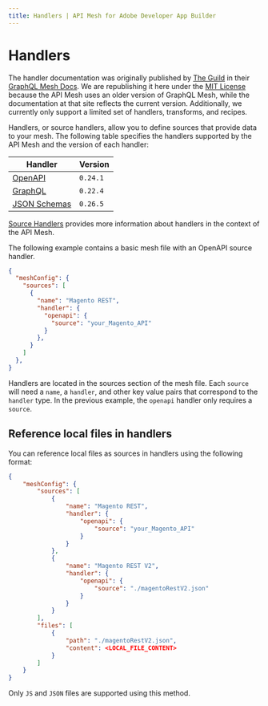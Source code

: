 ```yaml
---
title: Handlers | API Mesh for Adobe Developer App Builder
---
```


# Handlers

The handler documentation was originally published by [The Guild] in their [GraphQL Mesh Docs]. We are republishing it here under the [MIT License] because the API Mesh uses an older version of GraphQL Mesh, while the documentation at that site reflects the current version. Additionally, we currently only support a limited set of handlers, transforms, and recipes.

Handlers, or source handlers, allow you to define sources that provide data to your mesh. The following table specifies the handlers supported by the API Mesh and the version of each handler:

| Handler | Version |
|------------|------------|
[OpenAPI] | `0.24.1`
[GraphQL] | `0.22.4`
[JSON Schemas] | `0.26.5`

[Source Handlers] provides more information about handlers in the context of the API Mesh.

The following example contains a basic mesh file with an OpenAPI source handler.

```json
{
  "meshConfig": {
    "sources": [
      {
        "name": "Magento REST",
        "handler": {
          "openapi": {
            "source": "your_Magento_API"
          }
        },
      }
    ]
  },
}
```

Handlers are located in the sources section of the mesh file. Each `source` will need a `name`, a `handler`, and other key value pairs that correspond to the `handler` type. In the previous example, the `openapi` handler only requires a `source`.

## Reference local files in handlers

You can reference local files as sources in handlers using the following format:

```json
{
    "meshConfig": {
        "sources": [
            {
                "name": "Magento REST",
                "handler": {
                    "openapi": {
                        "source": "your_Magento_API"
                    }
                }
            },
            {
                "name": "Magento REST V2",
                "handler": {
                    "openapi": {
                        "source": "./magentoRestV2.json"
                    }
                }
            }
        ],
        "files": [
            {
                "path": "./magentoRestV2.json",
                "content": <LOCAL_FILE_CONTENT>
            }
        ]
    }
}
```

<InlineAlert variant="info" slots="text"/>

Only `JS` and `JSON` files are supported using this method.

<!-- Link Definitions -->
[OpenAPI]: openapi.md
[GraphQL]: graphql.md
[JSON Schemas]: json-schema.md
[Source Handlers]: /gateway/source-handlers.md
[The Guild]: https://www.the-guild.dev/
[MIT License]: https://github.com/Urigo/graphql-mesh/blob/master/LICENSE#L3
[GraphQL Mesh Docs]: https://www.graphql-mesh.com/docs/

